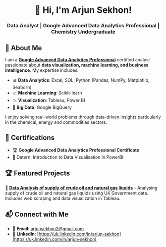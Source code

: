<h1 align="center">👋 Hi, I'm Arjun Sekhon!</h1>
<h3 align="center">Data Analyst | Google Advanced Data Analytics Professional | Chemistry Undergraduate</h3>

## 🚀 About Me
I am a **[Google Advanced Data Analytics Professional](https://www.coursera.org/professional-certificates/google-advanced-data-analytics)** certified analyst passionate about **data visualization, machine learning, and business intelligence**. My expertise includes:
- 📊 **Data Analytics**: Excel, SQL, Python (Pandas, NumPy, Matplotlib, Seaborn)
- 📈 **Machine Learning**: Scikit-learn
- 📉 **Visualization**: Tableau, Power BI
- 💾 **Big Data**: Google BigQuery

I enjoy solving real-world problems through data-driven insights particularly in the chemical, energy and commodities sectors.

## 🎯 Certifications
- 🏆 **Google Advanced Data Analytics Professional Certificate**
- 📜 Datern: Introduction to Data Visualisation in PowerBI

## 🏆 Featured Projects
🔹 **[Data Analysis of supply of crude oil and natural gas liquids](https://github.com/arjunsekhon/uk_govt_energy_analysis)** - Analysing supply of crude oil and natural gas liquids using UK Government data. Includes web scraping and data visualization in Tableau.

## 📬 Connect with Me
- 📧 **Email**: arjunsekhon2@gmail.com
- 💼 **LinkedIn**: [https://uk.linkedin.com/in/arjun-sekhon](https://uk.linkedin.com/in/arjun-sekhon)
